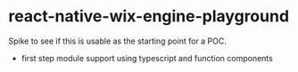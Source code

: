 # react-native-wix-engine-playground

Spike to see if this is usable as the starting point for a POC.

- first step module support using typescript and function components
